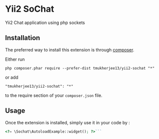 Yii2 SoChat
===========
Yii2 Chat application using php sockets

Installation
------------

The preferred way to install this extension is through [composer](http://getcomposer.org/download/).

Either run

```
php composer.phar require --prefer-dist tmukherjee13/yii2-sochat "*"
```

or add

```
"tmukherjee13/yii2-sochat": "*"
```

to the require section of your `composer.json` file.


Usage
-----

Once the extension is installed, simply use it in your code by  :

```php
<?= \Sochat\AutoloadExample::widget(); ?>```